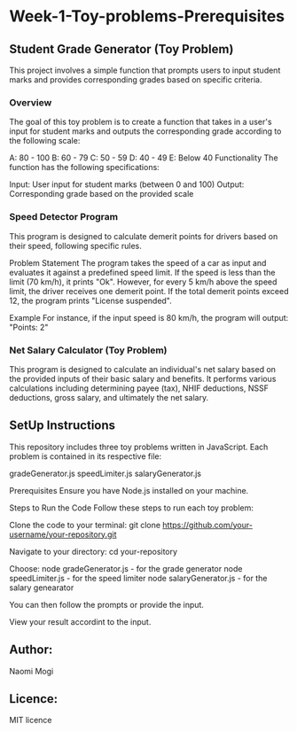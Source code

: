 # Week-1-Toy-problems-Prerequisites

## Student Grade Generator (Toy Problem)

This project involves a simple function that prompts users to input student marks and provides corresponding grades based on specific criteria.

### Overview

The goal of this toy problem is to create a function that takes in a user's input for student marks and outputs the corresponding grade according to the following scale:

A: 80 - 100
B: 60 - 79
C: 50 - 59
D: 40 - 49
E: Below 40
Functionality
The function has the following specifications:

Input: User input for student marks (between 0 and 100)
Output: Corresponding grade based on the provided scale

### Speed Detector Program

This program is designed to calculate demerit points for drivers based on their speed, following specific rules.

Problem Statement
The program takes the speed of a car as input and evaluates it against a predefined speed limit. If the speed is less than the limit (70 km/h), it prints "Ok". However, for every 5 km/h above the speed limit, the driver receives one demerit point. If the total demerit points exceed 12, the program prints "License suspended".

Example
For instance, if the input speed is 80 km/h, the program will output: "Points: 2"

### Net Salary Calculator (Toy Problem)

This program is designed to calculate an individual's net salary based on the provided inputs of their basic salary and benefits. It performs various calculations including determining payee (tax), NHIF deductions, NSSF deductions, gross salary, and ultimately the net salary.

## SetUp Instructions

This repository includes three toy problems written in JavaScript. Each problem is contained in its respective file:

gradeGenerator.js
speedLimiter.js
salaryGenerator.js

Prerequisites
Ensure you have Node.js installed on your machine.

Steps to Run the Code
Follow these steps to run each toy problem:

Clone the code to your terminal:
git clone https://github.com/your-username/your-repository.git

Navigate to your directory:
cd your-repository

Choose:
node gradeGenerator.js - for the grade generator
node speedLimiter.js - for the speed limiter
node salaryGenerator.js - for the salary genearator

You can then follow the prompts or provide the input.

View your result accordint to the input.

## Author:

Naomi Mogi

## Licence:

MIT licence
